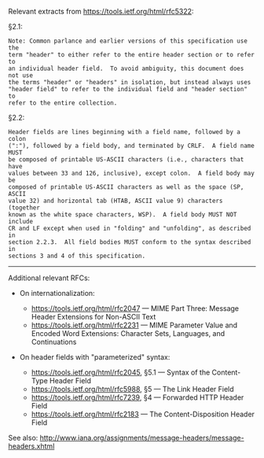 Relevant extracts from <https://tools.ietf.org/html/rfc5322>:

§2.1:

    Note: Common parlance and earlier versions of this specification use the
    term "header" to either refer to the entire header section or to refer to
    an individual header field.  To avoid ambiguity, this document does not use
    the terms "header" or "headers" in isolation, but instead always uses
    "header field" to refer to the individual field and "header section" to
    refer to the entire collection.

§2.2:

    Header fields are lines beginning with a field name, followed by a colon
    (":"), followed by a field body, and terminated by CRLF.  A field name MUST
    be composed of printable US-ASCII characters (i.e., characters that have
    values between 33 and 126, inclusive), except colon.  A field body may be
    composed of printable US-ASCII characters as well as the space (SP, ASCII
    value 32) and horizontal tab (HTAB, ASCII value 9) characters (together
    known as the white space characters, WSP).  A field body MUST NOT include
    CR and LF except when used in "folding" and "unfolding", as described in
    section 2.2.3.  All field bodies MUST conform to the syntax described in
    sections 3 and 4 of this specification.

--------------------------------------------------------------------------------

Additional relevant RFCs:

- On internationalization:
    - <https://tools.ietf.org/html/rfc2047> — MIME Part Three: Message Header
      Extensions for Non-ASCII Text
    - <https://tools.ietf.org/html/rfc2231> — MIME Parameter Value and Encoded
      Word Extensions: Character Sets, Languages, and Continuations

- On header fields with "parameterized" syntax:
    - <https://tools.ietf.org/html/rfc2045>, §5.1 — Syntax of the Content-Type
      Header Field
    - <https://tools.ietf.org/html/rfc5988>, §5 — The Link Header Field
    - <https://tools.ietf.org/html/rfc7239>, §4 — Forwarded HTTP Header Field
    - <https://tools.ietf.org/html/rfc2183> — The Content-Disposition Header
      Field

See also: <http://www.iana.org/assignments/message-headers/message-headers.xhtml>
